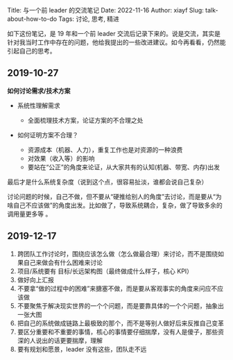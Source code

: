 Title: 与一个前 leader 的交流笔记
Date: 2022-11-16
Author: xiayf
Slug: talk-about-how-to-do
Tags: 讨论, 思考, 精进

如下这份笔记，是 19 年和一个前 leader 交流后记录下来的。说是交流，其实是针对我当时工作中存在的问题，他给我提出的一些改进建议。如今再看看，仍然能引起自己的思考。

## 2019-10-27

**如何讨论需求/技术方案**

- 系统性理解需求
    - 全面梳理技术方案，论证方案的不合理之处

- 如何证明方案不合理？
    - 资源成本（机器、人力），重复工作也是对资源的一种浪费
    - 对效果（收入等）的影响
    - 要站在“公正”的角度来论证，从大家共有的认知(机器、带宽、内存)出发

最后才是什么系统复杂度（说到这个点，很容易扯淡，谁都会说自己复杂）

讨论问题的时候，自己不做，但不要从“硬推给别人的角度”去讨论，而是要从“为啥自己不应该做”的角度出发。比如做了，导致系统耦合，复杂，做了导致多余的调用量更多等 。

## 2019-12-17

1.  跨团队工作讨论时，围绕应该怎么做（怎么做最合理）来讨论，而不是围绕如果自己来做会有什么困难来讨论
2. 项目/系统要有 目标/长远架构图（最终做成什么样子，核心 KPI）
3. 做好向上汇报
4. 不要拿“做的过程中的困难”来搪塞不做，而是要从客观事实的角度来问应不应该做
5. 不要聚焦于解决现实世界的一个个问题，而是要靠具体的一个个问题，抽象出一张大图
6. 把自己的系统做成链路上最极致的那个，而不是等别人做好后来反推自己变革
7. 要区分重要和不重要的事情，核心的事情要仔细揣摩，没有人是傻子，那些资深的人说出的话更要揣摩，理解
8. 要有规划和愿景，leader 没有这些，团队走不远
